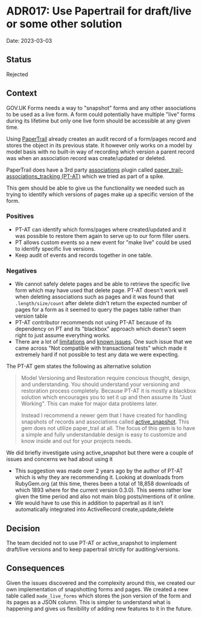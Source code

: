 # ADR017: Use Papertrail for draft/live or some other solution

Date: 2023-03-03

## Status

Rejected

## Context

GOV.UK Forms needs a way to "snapshot" forms and any other associations to be used as a live form. A form could potentially 
have multiple "live" forms during its lifetime but only one live form should be accessible at any given time. 

Using [PaperTrail](https://github.com/paper-trail-gem/paper_trail) already creates an audit record of a form/pages record 
and stores the object in its previous state. It however only works on a model by model basis with no built-in way
of recording which version a parent record was when an association record was create/updated or deleted.

PaperTrail does have a 3rd party  [associations](https://github.com/paper-trail-gem/paper_trail#4b-associations) plugin 
called [paper_trail-associations_tracking (PT-AT)](https://github.com/westonganger/paper_trail-association_tracking) which 
we tried as part of a spike.

This gem should be able to give us the functionality we needed such as trying to identify which versions of pages make 
up a specific version of the form.

### Positives
- PT-AT can identify which forms/pages where created/updated and it was possible to restore them again to serve up to our form filler users.
- PT allows custom events so a new event for "make live" could be used to identify specific live versions.
- Keep audit of events and records together in one table.

### Negatives
- We cannot safely delete pages and be able to retrieve the specific live form which may have used that delete page. 
  PT-AT doesn't work well when deleting associations such as pages and it was found that `.length/size/count` after delete
  didn't return the expected number of pages for a form as it seemed to query the pages table rather than version table
- PT-AT contributor recommends not using PT-AT because of its dependency on PT and its "blackbox" approach which doesn't seem
  right to just assume everything works.
- There are a lot of [limitations](https://github.com/westonganger/paper_trail-association_tracking#limitations) and [known issues](https://github.com/westonganger/paper_trail-association_tracking#known-issues).
  One such issue that we came across "Not compatible with transactional tests" which made it extremely hard if not possible
  to test any data we were expecting.

The PT-AT gem states the following as alternative solution

> Model Versioning and Restoration require concious thought, design, and understanding. You should understand your versioning and restoration process completely. Because PT-AT it is mostly a blackbox solution which encourages you to set it up and then assume its "Just Working". This can make for major data problems later.
>
> Instead I recommend a newer gem that I have created for handling snapshots of records and associations called [active_snapshot](https://github.com/westonganger/active_snapshot). This gem does not utilize paper_trail at all. The focus of this gem is to have a simple and fully understandable design is easy to customize and know inside and out for your projects needs.

We did briefly investigate using active_snapshot but there were a couple of issues and concerns we had about using it

- This suggestion was made over 2 years ago by the author of PT-AT which is why they are recommending it. Looking at downloads
  from RubyGem.org (at this time, theres been a total of 18,858 downloads of which 1893 where for the current version 0.3.0).
  This seems rather low given the time period and also not main blog posts/mentions of it online.
- We would have to use this in addition to papertrail as it isn't automatically integrated into ActiveRecord create,update,delete

## Decision

The team decided not to use PT-AT or active_snapshot to implement draft/live versions and to keep papertrail strictly for auditing/versions.

## Consequences

Given the issues discovered and the complexity around this, we created our own implementation of snapshotting
forms and pages. We created a new table called `made_live_forms` which stores the json version of the form and its pages
as a JSON column. This is simpler to understand what is happening and gives us flexibility of adding new features to
it in the future.
